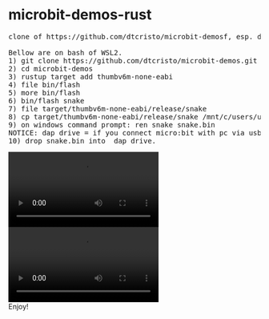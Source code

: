 # microbit-demos-rust
<PRE>
clone of https://github.com/dtcristo/microbit-demosf, esp. did build &amp; deployed snake game really.

Bellow are on bash of WSL2.
1) git clone https://github.com/dtcristo/microbit-demos.git --recursive
2) cd microbit-demos
3) rustup target add thumbv6m-none-eabi
4) file bin/flash
5) more bin/flash
6) bin/flash snake
7) file target/thumbv6m-none-eabi/release/snake 
8) cp target/thumbv6m-none-eabi/release/snake /mnt/c/users/user/desktop
9) on windows command prompt: ren snake snake.bin
NOTICE: dap drive = if you connect micro:bit with pc via usb cable, then reveal drive of micro:bit.
10) drop snake.bin into  dap drive.
</PRE>
<video src="[LINK](https://github.com/user-attachments/assets/49e9a070-156d-4d1b-b5b6-93b7438d4e8c)" controls="controls" style="max-width: 730px;"></video>
<video src="[LINK](https://github.com/user-attachments/assets/dd40a7dc-dc96-48bf-be47-8dc90f26bf13
)" controls="controls" style="max-width: 730px;"></video>
<BR>
Enjoy!
